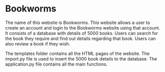 # Bookworms

The name of this website is Bookworms.
This website allows a user to create an account and login to the Bookworms website using that account.
It consists of a database with details of 5000 books.
Users can search for the book they require and find out details regarding that book.
Users can also review a book if they wish.

The templates folder contains all the HTML pages of the website.
The import.py file is used to insert the 5000 book details to the database.
The application.py file contains all the main functions.
